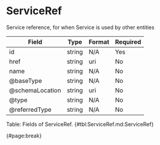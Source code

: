 <!--
    ATTENTION: This file was generated via gradle!
               Do NOT manually edit this file! Any such changes will be overwritten!
-->

# ServiceRef

Service reference, for when Service is used by other entities

| Field | Type | Format | Required |
| ------- | ------- | ------- | --- |
| id | string | N/A | Yes |
| href | string | uri | No |
| name | string | N/A | No |
| @baseType | string | N/A | No |
| @schemaLocation | string | uri | No |
| @type | string | N/A | No |
| @referredType | string | N/A | No |

Table: Fields of ServiceRef. {#tbl:ServiceRef.md:ServiceRef}

{#page:break}
